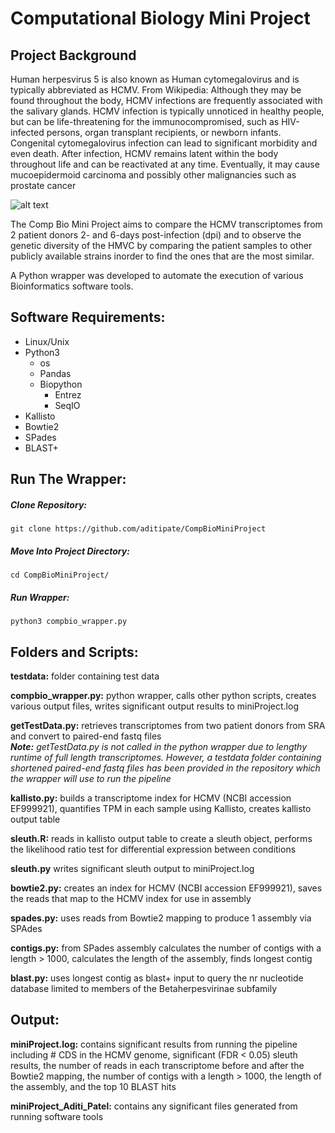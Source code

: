 # Computational Biology Mini Project 

## Project Background 
Human herpesvirus 5 is also known as Human cytomegalovirus and is typically abbreviated as HCMV.
From Wikipedia: Although they may be found throughout the body, HCMV infections are frequently associated with the
salivary glands. HCMV infection is typically unnoticed in healthy people, but can be life-threatening for the
immunocompromised, such as HIV-infected persons, organ transplant recipients, or newborn infants. Congenital
cytomegalovirus infection can lead to significant morbidity and even death. After infection, HCMV remains latent within
the body throughout life and can be reactivated at any time. Eventually, it may cause mucoepidermoid carcinoma and
possibly other malignancies such as prostate cancer

![alt text](https://assets.teenvogue.com/photos/5633c437315908291450e9af/1:1/w_350%2Ch_350%2Cc_limit/herpes.jpg)

The Comp Bio Mini Project aims to compare the HCMV transcriptomes from 2 patient donors 2- and 6-days post-infection (dpi) and to observe the genetic diversity of the HMVC by comparing the patient samples to other publicly available strains inorder to find the ones that are the most similar.  

A Python wrapper was developed to automate the execution of various Bioinformatics software tools. 

## Software Requirements: 
* Linux/Unix
* Python3
    * os
    * Pandas
    * Biopython
        * Entrez
        * SeqIO
* Kallisto
* Bowtie2
* SPades
* BLAST+

## Run The Wrapper: 

<h5> Clone Repository: </h5> 

`git clone https://github.com/aditipate/CompBioMiniProject`

<h5> Move Into Project Directory: </h5>

`cd CompBioMiniProject/`

<h5> Run Wrapper: </h5>

`python3 compbio_wrapper.py`

## Folders and Scripts: 

**testdata:** folder containing test data </br>

**compbio_wrapper.py:** python wrapper, calls other python scripts, creates various output files, writes significant output results to miniProject.log </br> 

**getTestData.py:** retrieves transcriptomes from two patient donors from SRA and convert to paired-end fastq files </br>
***Note:*** *getTestData.py is not called in the python wrapper due to lengthy runtime of full length transcriptomes. However, a testdata folder containing shortened paired-end fastq files has been provided in the repository which the wrapper will use to run the pipeline* </br>

**kallisto.py:** builds a transcriptome index for HCMV (NCBI accession EF999921), quantifies TPM in each sample using Kallisto, creates kallisto output table </br>

**sleuth.R:** reads in kallisto output table to create a sleuth object, performs the likelihood ratio test for differential expression between conditions </br>

**sleuth.py** writes significant sleuth output to miniProject.log </br>

**bowtie2.py:** creates an index for HCMV (NCBI accession EF999921), saves the reads that map to the HCMV index for use in assembly </br>

**spades.py:** uses reads from Bowtie2 mapping to produce 1 assembly via SPAdes </br>

**contigs.py:** from SPades assembly calculates the number of contigs with a length > 1000, calculates the length of the assembly, finds longest contig </br>

**blast.py:**  uses longest contig as blast+ input to query the nr nucleotide database limited to members of the Betaherpesvirinae subfamily

## Output: 

**miniProject.log:** contains significant results from running the pipeline including # CDS in the HCMV genome, significant (FDR < 0.05) sleuth results, the number of reads in each transcriptome before and after the Bowtie2 mapping, the number of contigs with a length > 1000, the length of the assembly, and the top 10 BLAST hits </br>

**miniProject_Aditi_Patel:** contains any significant files generated from running software tools

